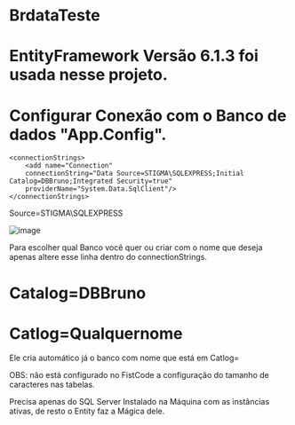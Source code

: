 # BrdataTeste
# EntityFramework Versão 6.1.3 foi usada nesse projeto.
# Configurar Conexão com o Banco de dados "App.Config".

	<connectionStrings>
		<add name="Connection"
		connectionString="Data Source=STIGMA\SQLEXPRESS;Initial Catalog=DBBruno;Integrated Security=true"
		providerName="System.Data.SqlClient"/>
	</connectionStrings>
 
 Source=STIGMA\SQLEXPRESS 
 
 ![image](https://user-images.githubusercontent.com/67505790/169731715-8fce3f4e-e4b5-4e87-851c-d9d7b23290a2.png)

 Para escolher qual Banco você quer ou criar com o nome que deseja apenas altere esse linha dentro do connectionStrings.
 
# Catalog=DBBruno
# Catlog=Qualquernome
Ele cria automático já o banco com nome que está em  Catlog=

OBS: não está configurado no FistCode a configuração do tamanho de caracteres nas tabelas.


Precisa apenas do SQL Server Instalado na Máquina com as instâncias ativas, de resto o Entity faz a Mágica dele. 
